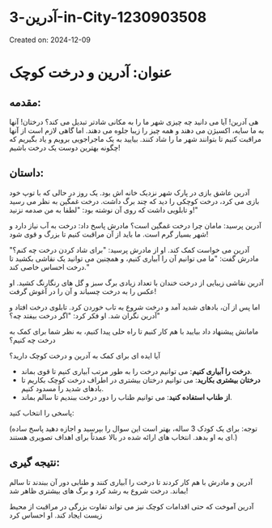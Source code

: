 # آدرین-3-in-City-1230903508

Created on: 2024-12-09

**عنوان:** آدرین و درخت کوچک
====================================

**مقدمه:**
---------------

هی آدرین! آیا می دانید چه چیزی شهر ما را به مکانی شادتر تبدیل می کند؟ درختان! آنها به ما سایه، اکسیژن می دهند و همه چیز را زیبا جلوه می دهند. اما گاهی لازم است از آنها مراقبت کنیم تا بتوانند شهر ما را شاد کنند. بیایید به یک ماجراجویی برویم و یاد بگیریم که چگونه بهترین دوست یک درخت باشیم!

**داستان:**
----------

آدرین عاشق بازی در پارک شهر نزدیک خانه اش بود. یک روز در حالی که با توپ خود بازی می کرد، درخت کوچکی را دید که چند برگ داشت. درخت غمگین به نظر می رسید و تابلویی داشت که روی آن نوشته بود: "لطفا به من صدمه نزنید!"

آدرین پرسید: مامان چرا درخت غمگین است؟ مادرش پاسخ داد: درخت به آب نیاز دارد و شهر بسیار گرم است. ما باید از آن مراقبت کنیم تا بزرگ و قوی شود! 

آدرین می خواست کمک کند. او از مادرش پرسید: "برای شاد کردن درخت چه کنم؟" مادرش گفت: "ما می توانیم آن را آبیاری کنیم، و همچنین می توانید یک نقاشی بکشید تا درخت احساس خاصی کند."

آدرین نقاشی زیبایی از درخت خندان با تعداد زیادی برگ سبز و گل های رنگارنگ کشید. او عکس را به درخت چسباند و آن را در آغوش گرفت!

اما پس از آن، بادهای شدید آمد و درخت شروع به تاب خوردن کرد. تابلوی درخت افتاد و آدرین نگران شد. او فکر کرد: "اگر درخت بیفتد چه؟"

مامانش پیشنهاد داد بیایید با هم کار کنیم تا راه حلی پیدا کنیم، به نظر شما برای کمک به درخت چه کنیم؟

آیا ایده ای برای کمک به آدرین و درخت کوچک دارید؟

* **درخت را آبیاری کنیم**: می توانیم درخت را به طور مرتب آبیاری کنیم تا قوی بماند.
* **درختان بیشتری بکارید**: می توانیم درختان بیشتری در اطراف درخت کوچک بکاریم تا بادهای شدید را مسدود کنیم.
* **از طناب استفاده کنید**: می توانیم طناب را دور درخت ببندیم تا سالم بماند.

پاسخی را انتخاب کنید:

(توجه: برای یک کودک 3 ساله، بهتر است این سوال را بپرسید و اجازه دهید پاسخ ساده ای به او بدهد. انتخاب های ارائه شده در بالا عمدتاً برای اهداف تصویری هستند.)

**نتیجه گیری:**
----------

آدرین و مادرش با هم کار کردند تا درخت را آبیاری کنند و طنابی دور آن ببندند تا سالم بماند. درخت شروع به رشد کرد و برگ های بیشتری ظاهر شد!

آدرین آموخت که حتی اقدامات کوچک نیز می تواند تفاوت بزرگی در مراقبت از محیط زیست ایجاد کند. او احساس کرد